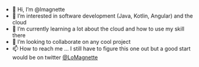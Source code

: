 - 👋 Hi, I’m @lmagnette
- 👀 I’m interested in software development (Java, Kotlin, Angular) and the cloud
- 🌱 I’m currently learning a lot about the cloud and how to use my skill there
- 💞️ I’m looking to collaborate on any cool project
- 📫 How to reach me ... I still have to figure this one out but a good start would be on twitter [@LoMagnette](https://twitter.com/LoMagnette)

<!---
lmagnette/lmagnette is a ✨ special ✨ repository because its `README.md` (this file) appears on your GitHub profile.
You can click the Preview link to take a look at your changes.
--->
